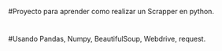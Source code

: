 #Proyecto para aprender como realizar un Scrapper en python.
#
#Usando Pandas, Numpy, BeautifulSoup, Webdrive, request.
#

